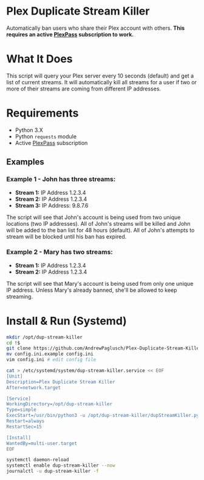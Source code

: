 # Plex Duplicate Stream Killer
Automatically ban users who share their Plex account with others. **This requires an active [PlexPass](https://www.plex.tv/plex-pass/) subscription to work.**

# What It Does
This script will query your Plex server every 10 seconds (default) and get a list of current streams. It will automatically kill all streams for a user if two or more of their streams are coming from different IP addresses. 

# Requirements
- Python 3.X
- Python `requests` module
- Active [PlexPass](https://www.plex.tv/plex-pass/) subscription

## Examples

### Example 1 - John has three streams:

 - **Stream 1:** IP Address 1.2.3.4
 - **Stream 2:** IP Address 1.2.3.4
 - **Stream 3:** IP Address: 9.8.7.6
 
 The script will see that John's account is being used from two unique locations (two IP addresses). All of John's streams will be killed and John will be added to the ban list for 48 hours (default). All of John's attempts to stream will be blocked until his ban has expired.
 
 ### Example 2 - Mary has two streams:
 
  - **Stream 1:** IP Address 1.2.3.4
  - **Stream 2:** IP Address 1.2.3.4
  
  The script will see that Mary's account is being used from only one unique IP address. Unless Mary's already banned, she'll be allowed to keep streaming.
  
# Install & Run (Systemd)

```bash
mkdir /opt/dup-stream-killer
cd !$
git clone https://github.com/AndrewPaglusch/Plex-Duplicate-Stream-Killer .
mv config.ini.example config.ini
vim config.ini # edit config file

cat > /etc/systemd/system/dup-stream-killer.service << EOF
[Unit]
Description=Plex Duplicate Stream Killer
After=network.target

[Service]
WorkingDirectory=/opt/dup-stream-killer
Type=simple
ExecStart=/usr/bin/python3 -u /opt/dup-stream-killer/dupStreamKiller.py
Restart=always
RestartSec=15

[Install]
WantedBy=multi-user.target
EOF

systemctl daemon-reload
systemctl enable dup-stream-killer --now
journalctl -u dup-stream-killer -f
```

